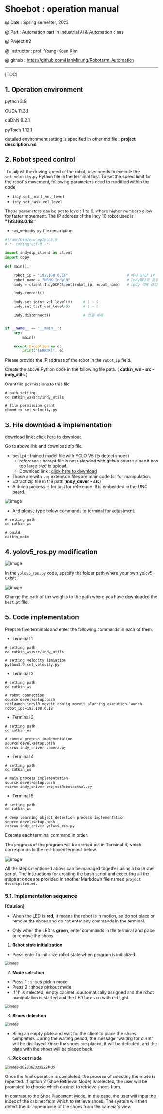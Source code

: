 # Shoebot : operation manual

@ Date : Spring semester, 2023

@ Part : Automation part in Industrial AI & Automation class

@ Project #2

@ Instructor : prof. Young-Keun Kim

@ github : https://github.com/HanMinung/Robotarm_Automation

------------

[TOC]

## 1. Operation environment

python		3.9

CUDA 		 11.3.1

cuDNN 	   8.2.1

pyTorch      1.12.1

detailed environment setting is specified in other md file : **project description.md**



## 2. Robot speed control

​			To adjust the driving speed of the robot, user needs to execute the `set_velocity.py` Python file in the terminal first. To set the speed limit for the robot's movement, following parameters need to modified within the code:

- `indy.set_joint_vel_level`
- `indy.set_task_vel_level`

These parameters can be set to levels 1 to 9, where higher numbers allow for faster movement. The IP address of the Indy 10 robot used is **"192.168.0.18."**

- set_velocity.py file description

```````python
#!/usr/bin/env python3.9
#-*- coding:utf-8 -*- 

import indydcp_client as client
import copy

def main():
    
    robot_ip = "192.168.0.18"    						# 예시 STEP IP 주소
    robot_name = "NRMK-Indy10"   						# IndyRP2의 경우 "NRMK-IndyRP2"
    indy = client.IndyDCPClient(robot_ip, robot_name) 	# indy 객체 생성

    indy.connect()

    indy.set_joint_vel_level(9)     # 1 ~ 9
    indy.set_task_vel_level(9)      # 1 ~ 9

    indy.disconnect() 				# 연결 해제


if __name__ == '__main__':
    try:
        main()

    except Exception as e:
        print("[ERROR]", e)
```````

Please provide the IP address of the robot in the `robot_ip` field.

Create the above Python code in the following file path. ( **catkin_ws  -  src  -  indy_utils** )

Grant file permissions to this file

``````shell
# path setting
cd catkin_ws/src/indy_utils

# file permission grant
chmod +x set_velocity.py
``````





## 3. File download & implementation

download link : [click here to download](https://github.com/HanMinung/Robotarm_Automation)

Go to above link and download zip file.

* best.pt : trained model file with YOLO V5 (to detect shoes)
  * reference : best.pt file is not uploaded with github source since it has too large size to upload.
  * Download link : [click here to download](https://drive.google.com/file/d/1lZzz0lrPWlCPxpHgDw0iMKY6-9MfmjVg/view?usp=sharing)
* Those are with `.py` extension files are main code for for manipulation. 
* Extract zip file in the path (**indy_driver   -  src**) 
* Arduino process is for just for reference. It is embedded in the UNO board.

![image](https://github.com/HanMinung/NumericalProgramming/assets/99113269/875d885f-71b0-451b-b30e-923c5fee7839)

* And please type below commands to terminal for adjustment.

```shell
# setting path
cd catkin_ws

# build
catkin_make
```



## 4. yolov5_ros.py modification

![image](https://github.com/HanMinung/NumericalProgramming/assets/99113269/c7178007-f5ec-44ff-9fb2-e182df793b04)

In the `yolov5_ros.py` code, specify the folder path where your own yolov5 exists.

![image](https://github.com/HanMinung/EmbeddedController/assets/99113269/093a788c-8752-4226-8510-0680efbeb5c0)

Change the path of the weights to the path where you have downloaded the `best.pt` file.



## 5. Code implementation

Prepare five terminals and enter the following commands in each of them.

* Terminal 1

```shell
# setting path
cd catkin_ws/src/indy_utils

# setting velocity limiation 
python3.9 set_velocity.py
```

* Terminal 2

```shell
# setting path
cd catkin_ws

# robot connection
source devel/setup.bash
roslaunch indy10_moveit_config moveit_planning_execution.launch robot_ip:=192.168.0.18
```

* Terminal 3

```shell
# setting path
cd catkin_ws

# camera process implementation
source devel/setup.bash
rosrun indy_driver camera.py
```

* Terminal 4

```shell
# setting path
cd catkin_ws

# main process implementation
source devel/setup.bash
rosrun indy_driver projectRobotactual.py
```

* Terminal 5

```shell
# setting path
cd catkin_ws

# deep learning object detection process implementation
source devel/setup.bash
rosrun indy_driver yolov5_ros.py
```

Execute each terminal command in order.

The progress of the program will be carried out in Terminal 4, which corresponds to the red-boxed terminal below.

![image](https://github.com/HanMinung/EmbeddedController/assets/99113269/71057e7d-716a-41c1-93e1-5658c76e572e)

All the steps mentioned above can be managed together using a bash shell script. The instructions for creating the bash script and executing all the steps at once are provided in another Markdown file named `project description.md.`



### 5.1. Implementation sequence

**[Caution]**

- When the LED is **red**, it means the robot is in motion, so do not place or remove the shoes and do not enter any commands in the terminal.

- Only when the LED is **green**, enter commands in the terminal and place or remove the shoes.



1) **Robot state initialization**

* Press enter to initialize robot state when program is initialized.

<img src="https://github.com/HanMinung/EmbeddedController/assets/99113269/cc0d4e1a-94c4-4f7a-80df-926b516b00b8" alt="image" style="zoom: 80%;" />



2. **Mode selection**

* Press 1 : shoes pickin mode
* Press 2 : shoes pickout mode
* If '1' is selected, empty cabinet is automatically assigned and the robot manipulation is started and the LED turns on with red light.

<img src="https://github.com/HanMinung/EmbeddedController/assets/99113269/7e4772ad-b34d-4171-8c1f-8a2462f653f6" alt="image" style="zoom: 80%;" />



3. **Shoes detection**

<img src="https://github.com/HanMinung/EmbeddedController/assets/99113269/27ab34fd-b90d-4600-b2f6-253877c2e877" alt="image" style="zoom:80%;" />

* Bring an empty plate and wait for the client to place the shoes completely. During the waiting period, the message "waiting for client" will be displayed. Once the shoes are placed, it will be detected, and the plate with the shoes will be placed back.



4. **Pick out mode**

<img src="C:\Users\hanmu\AppData\Roaming\Typora\typora-user-images\image-20230620232221435.png" alt="image-20230620232221435" style="zoom:80%;" />

Once the final operation is completed, the process of selecting the mode is repeated. If option 2 (Shoe Retrieval Mode) is selected, the user will be prompted to choose which cabinet to retrieve shoes from.

In contrast to the Shoe Placement Mode, in this case, the user will input the index of the cabinet from which to retrieve shoes. The system will then detect the disappearance of the shoes from the camera's view.